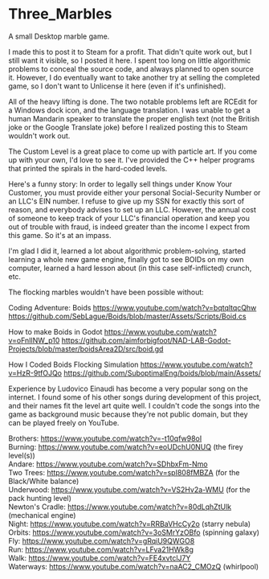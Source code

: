 # Three_Marbles
A small Desktop marble game. 

I made this to post it to Steam for a profit. That didn't quite work out, but I still want it
visible, so I posted it here. I spent too long on little algorithmic problems to conceal the 
source code, and always planned to open source it. However, I do eventually want to take 
another try at selling the completed game, so I don't want to Unlicense it here (even if it's 
unfinished). 

All of the heavy lifting is done. The two notable problems left are RCEdit for a Windows dock
icon, and the language translation. I was unable to get a human Mandarin speaker to translate 
the proper english text (not the British joke or the Google Translate joke) before I realized 
posting this to Steam wouldn't work out. 

The Custom Level is a great place to come up with particle art. If you come up with your own, 
I'd love to see it. I've provided the C++ helper programs that printed the spirals in the 
hard-coded levels. 


Here's a funny story: In order to legally sell things under Know Your Customer, you must 
provide either your personal Social-Security Number or an LLC's EIN number. I refuse to give 
up my SSN for exactly this sort of reason, and everybody advises to set up an LLC. However, 
the annual cost of someone to keep track of your LLC's financial operation and keep you out 
of trouble with fraud, is indeed greater than the income I expect from this game. So it's at 
an impass. 

I'm glad I did it, learned a lot about algorithmic problem-solving, started learning a whole 
new game engine, finally got to see BOIDs on my own computer, learned a hard lesson about 
(in this case self-inflicted) crunch, etc. 



The flocking marbles wouldn't have been possible without:

Coding Adventure: Boids
https://www.youtube.com/watch?v=bqtqltqcQhw
https://github.com/SebLague/Boids/blob/master/Assets/Scripts/Boid.cs

How to make Boids in Godot 
https://www.youtube.com/watch?v=oFnIlNW_p10
https://github.com/aimforbigfoot/NAD-LAB-Godot-Projects/blob/master/boidsArea2D/src/boid.gd

How I Coded Boids Flocking Simulation
https://www.youtube.com/watch?v=HzR-9tfOJQo
https://github.com/SuboptimalEng/boids/blob/main/Assets/


Experience by Ludovico Einaudi has become a very popular song on the internet. I found some 
of his other songs during development of this project, and their names fit the level art 
quite well. I couldn't code the songs into the game as background music because they're not 
public domain, but they can be played freely on YouTube. 

Brothers:        https://www.youtube.com/watch?v=-t10qfw98oI                                  
Burning:         https://www.youtube.com/watch?v=eoUDchU0NUQ (the firey level(s))             
Andare:          https://www.youtube.com/watch?v=SDhbxFm-Nmo                                  
Two Trees:       https://www.youtube.com/watch?v=spI808fMBZA (for the Black/White balance)    
Underwood:       https://www.youtube.com/watch?v=VS2Hv2a-WMU (for the pack hunting level)     
Newton's Cradle: https://www.youtube.com/watch?v=80dLqhZtUlk (mechanical engine)              
Night:           https://www.youtube.com/watch?v=RRBaVHcCy2o (starry nebula)                  
Orbits:          https://www.youtube.com/watch?v=3oSMrYzOBfo (spinning galaxy)                
Fly:             https://www.youtube.com/watch?v=gRqiU9QWGO8                                  
Run:             https://www.youtube.com/watch?v=LFva21HWk8g                                  
Walk:            https://www.youtube.com/watch?v=FE4xvtclJ7Y                                  
Waterways:       https://www.youtube.com/watch?v=naAC2_CMOzQ (whirlpool)                      
